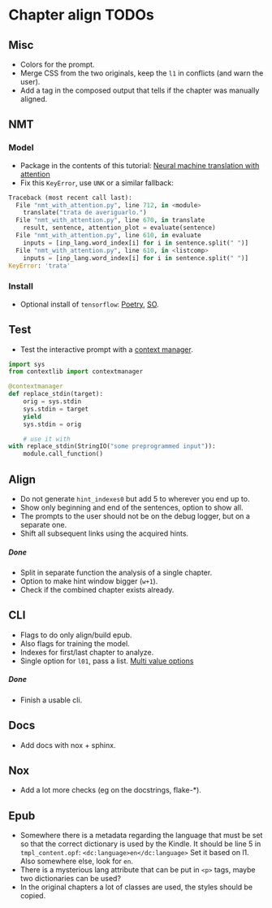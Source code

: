 # Chapter align TODOs

## Misc

* Colors for the prompt.
* Merge CSS from the two originals, keep the `l1` in conflicts (and warn the user).
* Add a tag in the composed output that tells if the chapter was manually aligned.

## NMT

### Model

* Package in the contents of this tutorial:
    [Neural machine translation with attention](https://www.tensorflow.org/tutorials/text/nmt_with_attention)
* Fix this `KeyError`, use `UNK` or a similar fallback:

```python
Traceback (most recent call last):
  File "nmt_with_attention.py", line 712, in <module>
    translate("trata de averiguarlo.")
  File "nmt_with_attention.py", line 670, in translate
    result, sentence, attention_plot = evaluate(sentence)
  File "nmt_with_attention.py", line 610, in evaluate
    inputs = [inp_lang.word_index[i] for i in sentence.split(" ")]
  File "nmt_with_attention.py", line 610, in <listcomp>
    inputs = [inp_lang.word_index[i] for i in sentence.split(" ")]
KeyError: 'trata'
```

### Install

* Optional install of `tensorflow`:
    [Poetry](https://python-poetry.org/docs/pyproject/#extras),
    [SO](https://stackoverflow.com/a/60990574/2237151).

## Test

* Test the interactive prompt with a
    [context manager](https://stackoverflow.com/a/36491341/2237151).

```python
import sys
from contextlib import contextmanager

@contextmanager
def replace_stdin(target):
    orig = sys.stdin
    sys.stdin = target
    yield
    sys.stdin = orig

    # use it with
with replace_stdin(StringIO("some preprogrammed input")):
    module.call_function()
```

## Align

* Do not generate `hint_indexes0` but add 5 to wherever you end up to.
* Show only beginning and end of the sentences, option to show all.
* The prompts to the user should not be on the debug logger,
    but on a separate one.
* Shift all subsequent links using the acquired hints.

##### Done

* Split in separate function the analysis of a single chapter.
* Option to make hint window bigger (`w+1`).
* Check if the combined chapter exists already.

## CLI

* Flags to do only align/build epub.
* Also flags for training the model.
* Indexes for first/last chapter to analyze.
* Single option for `l01`, pass a list.
    [Multi value options](https://click.palletsprojects.com/en/7.x/options/#multi-value-options)

##### Done

* Finish a usable cli.

## Docs

* Add docs with nox + sphinx.

## Nox

* Add a lot more checks (eg on the docstrings, flake-*).

## Epub

* Somewhere there is a metadata regarding the language that must be set
    so that the correct dictionary is used by the Kindle.
    It should be line 5 in `tmpl_content.opf`:
    `<dc:language>en</dc:language>`
    Set it based on l1.
    Also somewhere else, look for `en`.
* There is a mysterious lang attribute that can be put in `<p>` tags, maybe two
    dictionaries can be used?
* In the original chapters a lot of classes are used,
    the styles should be copied.

